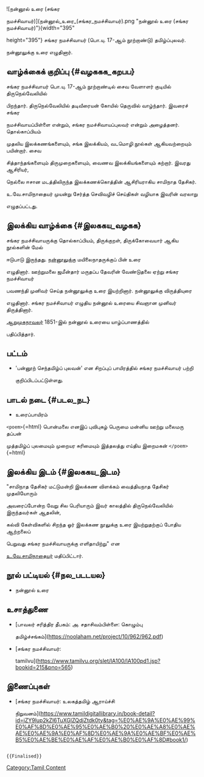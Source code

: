 ![நன்னூல் உரை (சங்கர
நமச்சிவாயர்)](நன்னூல்_உரை_(சங்கர_நமச்சிவாயர்).png "நன்னூல் உரை (சங்கர நமச்சிவாயர்)"){width="395"
height="395"} சங்கர நமச்சிவாயர் (பொ.யு. 17-ஆம் நூற்றாண்டு) தமிழ்ப்புலவர்.
நன்னூலுக்கு உரை எழுதினார்.

## வாழ்க்கைக் குறிப்பு {#வழககக_கறபப}

சங்கர நமச்சிவாயர் பொ.யு. 17-ஆம் நூற்றாண்டில் சைவ வேளாளர் குடியில் திருநெல்வேலியில்
பிறந்தார். திருநெல்வேலியில் தடிவீரையன் கோயில் தெருவில் வாழ்ந்தார். இவரைச் சங்கர
நமச்சிவாயப்பிள்ளை என்றும், சங்கர நமச்சிவாயப்புலவர் என்றும் அழைத்தனர். தொல்காப்பியம்
முதலிய இலக்கணங்களையும், சங்க இலக்கியம், வடமொழி நூல்கள் ஆகியவற்றையும் பயின்றார். சைவ
சித்தாந்தங்களையும் திருமுறைகளையும், வைணவ இலக்கியங்களையும் கற்றார். இவரது ஆசிரியர்,
நெல்லை ஈசான மடத்திலிருந்த இலக்கணக்கொத்தின் ஆசிரியராகிய சாமிநாத தேசிகர்.
உ.வே.சாமிநாதையர் முயன்று சேர்த்த செவிவழிச் செய்திகள் வழியாக இவரின் வரலாறு
எழுதப்பட்டது.

## இலக்கிய வாழ்க்கை {#இலககய_வழகக}

சங்கர நமச்சிவாயருக்கு தொல்காப்பியம், திருக்குறள், திருக்கோவையார் ஆகிய நூல்களின் மேல்
ஈடுபாடு இருந்தது. [நன்னூலுக்கு](நன்னூல் "wikilink") மயிலைநாதருக்குப் பின் உரை
எழுதினார். ஊற்றுமலை ஜமீன்தார் மருதப்ப தேவரின் வேண்டுதலை ஏற்று சங்கர நமச்சிவாயர்
பவணந்தி முனிவர் செய்த நன்னூலுக்கு உரை இயற்றினார். நன்னூலுக்கு விருத்தியுரை
எழுதினார். சங்கர நமச்சிவாயர் எழுதிய நன்னூல் உரையை சிவஞான முனிவர் திருத்தினார்.
[ஆறுமுகநாவலர்](ஆறுமுக_நாவலர் "wikilink") 1851-இல் நன்னூல் உரையை யாழ்ப்பாணத்தில்
பதிப்பித்தார்.

## பட்டம்

-   'பன்னூற் செந்தமிழ்ப் புலவன்' என சிறப்புப் பாயிரத்தில் சங்கர நமச்சிவாயர் பற்றி
    குறிப்பிடப்பட்டுள்ளது.

## பாடல் நடை {#படல_நட}

-   உரைப்பாயிரம்

`<poem>`{=html} பொன்மலை எனஇப் புவிபுகழ் பெருமை மன்னிய ஊற்று மலைமரு தப்பன்
முத்தமிழ்ப் புலமையும் முறையர சுரிமையும் இத்தலத்து எய்திய இறைமகன் `</poem>`{=html}

## இலக்கிய இடம் {#இலககய_இடம}

"சாமிநாத தேசிகர் மட்டுமன்றி இலக்கண விளக்கம் வைத்தியநாத தேசிகர் முதலியோரும்
அவரைப்போன்ற வேறு சில பெரியாரும் இவர் காலத்தில் திருநெல்வேலியில் இருந்தவர்கள் ஆதலின்,
கல்வி கேள்விகளில் சிறந்த ஓர் இலக்கண நூலுக்கு உரை இயற்றுதற்குப் போதிய ஆற்றலைப்
பெறுவது சங்கர நமச்சிவாயருக்கு எளிதாயிற்று" என
[உ.வே.சாமிநாதையர்](உ.வே.சாமிநாதையர் "wikilink") மதிப்பிட்டார்.

## நூல் பட்டியல் {#நல_படடயல}

-   நன்னூல் உரை

## உசாத்துணை

-   [பாவலர் சரித்திர தீபகம்: அ. சதாசிவம்பிள்ளை: கொழும்பு
    தமிழ்ச்சங்கம்](https://noolaham.net/project/10/962/962.pdf)
-   [சங்கர நமச்சிவாயர்:
    tamilvu](https://www.tamilvu.org/slet/lA100/lA100pd1.jsp?bookid=215&pno=565)

## இணைப்புகள்

-   [சங்கர நமச்சிவாயர்: உலகத்தமிழ் ஆராய்ச்சி
    நிறுவனம்](https://www.tamildigitallibrary.in/book-detail?id=jZY9lup2kZl6TuXGlZQdjZtdk0ty&tag=%E0%AE%9A%E0%AE%99%E0%AF%8D%E0%AE%95%E0%AE%B0%20%E0%AE%A8%E0%AE%AE%E0%AE%9A%E0%AF%8D%E0%AE%9A%E0%AE%BF%E0%AE%B5%E0%AE%BE%E0%AE%AF%E0%AE%B0%E0%AF%8D#book1/)

```{=mediawiki}
{{Finalised}}
```
[Category:Tamil Content](Category:Tamil_Content "wikilink")
